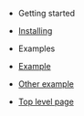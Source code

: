 - Getting started

 - [Installing](installing.md)

- Examples

 - [Example](hello.md)
 - [Other example](hello2.md)

- [Top level page](top.md)

